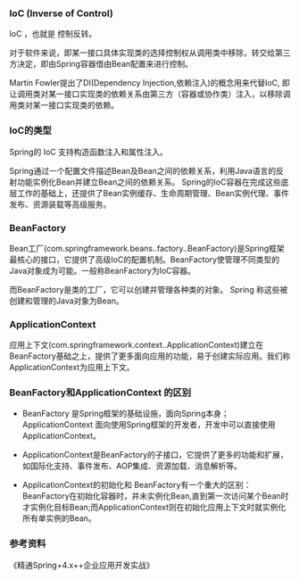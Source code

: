### IoC (Inverse of Control)
IoC ，也就是 控制反转。

对于软件来说，即某一接口具体实现类的选择控制权从调用类中移除，转交给第三方决定，即由Spring容器借由Bean配置来进行控制。

Martin Fowler提出了DI(Dependency Injection,依赖注入)的概念用来代替IoC, 即让调用类对某一接口实现类的依赖关系由第三方（容器或协作类）注入，以移除调用类对某一接口实现类的依赖。


### loC的类型
Spring的 IoC 支持构造函数注入和属性注入。

Spring通过一个配置文件描述Bean及Bean之间的依赖关系，利用Java语言的反射功能实例化Bean并建立Bean之间的依赖关系。
Spring的IoC容器在完成这些底层工作的基础上，还提供了Bean实例缓存、生命周期管理、Bean实例代理、事件发布、资源装载等高级服务。

### BeanFactory

Bean工厂(com.springframework.beans..factory..BeanFactory)是Spring框架最核心的接口，它提供了高级IoC的配置机制。BeanFactory使管理不同类型的Java对象成为可能。一般称BeanFactory为IoC容器。

而BeanFactory是类的工厂，它可以创建并管理各种类的对象。
Spring 称这些被创建和管理的Java对象为Bean。


### ApplicationContext
应用上下文(com.springframework.context..ApplicationContext)建立在BeanFactory基础之上，提供了更多面向应用的功能，易于创建实际应用。我们称ApplicationContext为应用上下文。


### BeanFactory和ApplicationContext 的区别
* BeanFactory 是Spring框架的基础设施，面向Spring本身；
  ApplicationContext 面向使用Spring框架的开发者，开发中可以直接使用 ApplicationContext。

* ApplicationContext是BeanFactory的子接口，它提供了更多的功能和扩展，如国际化支持、事件发布、AOP集成、资源加载、消息解析等。

* ApplicationContext的初始化和 BeanFactory有一个重大的区别：BeanFactory在初始化容器时，并未实例化Bean,直到第一次访问某个Bean时才实例化目标Bean;而ApplicationContext则在初始化应用上下文时就实例化所有单实例的Bean。

### 参考资料
《精通Spring+4.x++企业应用开发实战》
